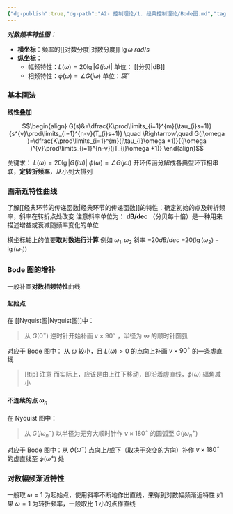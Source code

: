 ```yaml
---
{"dg-publish":true,"dg-path":"A2- 控制理论/1. 经典控制理论/Bode图.md","tags":["Graph"],"permalink":"/A2- 控制理论/1. 经典控制理论/Bode图/","dgPassFrontmatter":true,"noteIcon":"","created":"2024-05-21T15:20:27.724+08:00","updated":"2025-05-02T17:47:12.978+08:00"}
---
```



***对数频率特性图：***
- **横坐标**：频率的[[对数分度\|对数分度]]   $\lg \omega$    $rad / s$
- **纵坐标：**
	- 幅频特性：$L(\omega)=20\lg |G(j\omega)|$    单位： [[分贝\|dB]]
	- 相频特性：$\phi(\omega)=\angle G(j\omega)$           单位：$度^{\circ}$

### 基本画法
**线性叠加**

$$\begin{align}
G(s)&=\dfrac{K\prod\limits_{i=1}^{m}(\tau_{i}s+1)}{s^{v}\prod\limits_{i=1}^{n-v}(T_{i}s+1)} \quad \Rightarrow\quad  G(j\omega )=\dfrac{K\prod\limits_{i=1}^{m}(j\tau_{i}\omega +1)}{(j\omega )^{v}\prod\limits_{i=1}^{n-v}(jT_{i}\omega +1)}
\end{align}$$

关键求： $L(\omega)=20\lg |G(j\omega)|$   $\phi(\omega)=\angle G(j\omega)$
开环传函分解成各典型环节相串联，**定转折频率**，从小到大排列
### 画渐近特性曲线
了解[[经典环节的传递函数\|经典环节的传递函数]]的特性：确定初始的点及转折频率，斜率在转折点处改变
注意斜率单位为：   **dB/dec**  （分贝每十倍）是一种用来描述增益或衰减随频率变化的单位

横坐标轴上的值要**取对数进行计算**
例如 $\omega_{1},\omega_{2}$  斜率 $-20dB/ dec$
$-20(\lg(\omega_{2})-\lg (\omega_{1}))$

### Bode 图的增补
一般补画**对数相频特性**曲线
#### 起始点
在 [[Nyquist图\|Nyquist图]]中：
>从 $G(0^{+})$ 逆时针开始补画 $v\times 90^{\circ}$ ，半径为 $\infty$ 的顺时针圆弧

对应于 Bode 图中：
从 $\omega$ 较小，且 $L(\omega)>0$ 的点向上补画 $v\times 90^{\circ}$ 的一条虚直线


>[!tip] 注意
>而实际上，应该是由上往下移动，即沿着虚直线，$\phi(\omega)$ 辐角减小

#### 不连续的点 $\omega_{n}$
在 Nyquist 图中：
>从 $G(j\omega_{n}^{-})$ 以半径为无穷大顺时针作 $v\times 180^{\circ}$ 的圆弧至 $G(j\omega_{n}^{+})$

对应于 Bode 图中：从 $\phi(\omega^{-})$ 点向上/或下（取决于突变的方向）补作 $v\times 180^{\circ}$ 的虚直线至 $\phi(\omega^{+})$ 处
### 对数幅频渐近特性
一般取 $\omega=1$ 为起始点，使用斜率不断地作出直线，来得到对数幅频渐近特性
如果 $\omega=1$ 为转折频率，一般取比 1 小的点作直线
